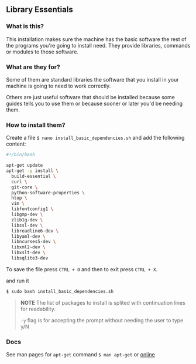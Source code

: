 ## Library Essentials

### What is this?

This installation makes sure the machine has the basic software the rest of the programs you're going to install need. They provide libraries, commands or modules to those software.

### What are they for?

Some of them are standard libraries the software that you install in your machine is going to need to work correctly.

Others are just useful software that should be installed because some guides tells you to use them or because sooner or later you'd be needing them.

### How to install them?

Create a file `$ nano install_basic_dependencies.sh` and add the following content:

```bash
#!/bin/bash

apt-get update
apt-get -y install \
  build-essential \
  curl \
  git-core \
  python-software-properties \
  htop \
  vim \
  libfontconfig1 \
  libgmp-dev \
  zlib1g-dev \
  libssl-dev \
  libreadline6-dev \
  libyaml-dev \
  libncurses5-dev \
  libxml2-dev \
  libxslt-dev \
  libsqlite3-dev
```

To save the file press `CTRL + O` and then to exit press `CTRL + X`.

and run it

```bash
$ sudo bash install_basic_dependencies.sh
```

> **NOTE**
> The list of packages to install is splited with continuation lines for readability.
>
> `-y` flag is for accepting the prompt without needing the user to type y/N

### Docs

See man pages for `apt-get` command `$ man apt-get` or [online](https://linux.die.net/man/8/apt-get)
